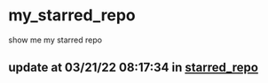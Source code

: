 # my_starred_repo
show me my starred repo

update at 03/21/22 08:17:34 in [starred_repo](./index.html)
---

